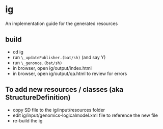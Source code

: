 # ig
An implementation guide for the generated resources

## build
* cd ig
* run `\_updatePublisher.(bat/sh)` (and say Y)
* run `\_genonce.(bat/sh)`
* in browser, open ig/output/index.html
* in browser, open ig/output/qa.html to review for errors

## To add new resources / classes (aka StructureDefinition)
* copy SD file to the ig/input/resources folder
* edit ig/input/genomics-logicalmodel.xml file to reference the new file
* re-build the ig
